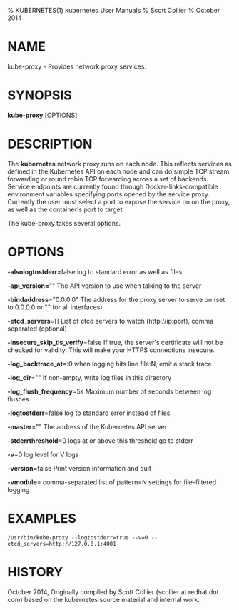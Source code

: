 % KUBERNETES(1) kubernetes User Manuals
% Scott Collier
% October 2014
# NAME
kube-proxy \- Provides network proxy services.

# SYNOPSIS
**kube-proxy** [OPTIONS]

# DESCRIPTION

The **kubernetes** network proxy runs on each node. This reflects services as defined in the Kubernetes API on each node and can do simple TCP stream forwarding or round robin TCP forwarding across a set of backends. Service endpoints are currently found through Docker-links-compatible environment variables specifying ports opened by the service proxy. Currently the user must select a port to expose the service on on the proxy, as well as the container's port to target.

The kube-proxy takes several options.

# OPTIONS
**-alsologtostderr**=false
	log to standard error as well as files

**-api_version=**""
	The API version to use when talking to the server

**-bindaddress**="0.0.0.0"
	The address for the proxy server to serve on (set to 0.0.0.0 or "" for all interfaces)

**-etcd_servers**=[]
	List of etcd servers to watch (http://ip:port), comma separated (optional)

**-insecure_skip_tls_verify**=false
	If true, the server's certificate will not be checked for validity. This will make your HTTPS connections insecure.

**-log_backtrace_at**=:0
	when logging hits line file:N, emit a stack trace

**-log_dir**=""
	If non-empty, write log files in this directory

**-log_flush_frequency**=5s
	Maximum number of seconds between log flushes

**-logtostderr**=false
	log to standard error instead of files

**-master**=""
	The address of the Kubernetes API server

**-stderrthreshold**=0
	logs at or above this threshold go to stderr

**-v**=0
	log level for V logs

**-version**=false
	Print version information and quit

**-vmodule**=
	comma-separated list of pattern=N settings for file-filtered logging


# EXAMPLES
```
/usr/bin/kube-proxy --logtostderr=true --v=0 --etcd_servers=http://127.0.0.1:4001
```
# HISTORY
October 2014, Originally compiled by Scott Collier (scollier at redhat dot com) based
 on the kubernetes source material and internal work.
